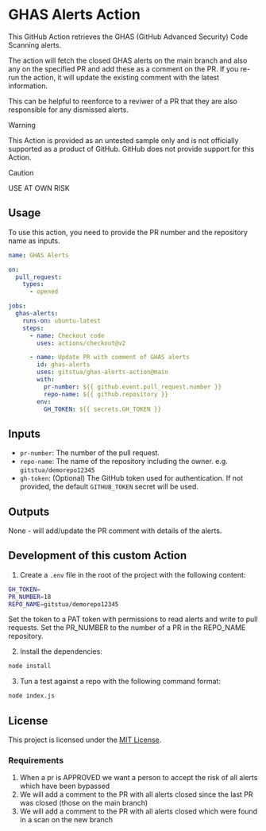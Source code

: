 # GHAS Alerts Action

This GitHub Action retrieves the GHAS (GitHub Advanced Security) Code Scanning alerts.

 The action will fetch the closed GHAS alerts on the main branch and also any on the specified PR and add these as a comment on the PR. If you re-run the action, it will update the existing comment with the latest information.

This can be helpful to reenforce to a reviwer of a PR that they are also responsible for any dismissed alerts.

> [!WARNING]
> This Action is provided as an untested sample only and is not officially supported as a product of GitHub. GitHub does not provide support for this Action.

> [!CAUTION]
> USE AT OWN RISK

## Usage

To use this action, you need to provide the PR number and the repository name as inputs. 

```yaml
name: GHAS Alerts

on:
  pull_request:
    types:
      - opened

jobs:
  ghas-alerts:
    runs-on: ubuntu-latest
    steps:
      - name: Checkout code
        uses: actions/checkout@v2

      - name: Update PR with comment of GHAS alerts
        id: ghas-alerts
        uses: gitstua/ghas-alerts-action@main
        with:
          pr-number: ${{ github.event.pull_request.number }}
          repo-name: ${{ github.repository }}
        env:
          GH_TOKEN: ${{ secrets.GH_TOKEN }}
```

## Inputs

- `pr-number`: The number of the pull request.
- `repo-name`: The name of the repository including the owner. e.g. `gitstua/demorepo12345`
- `gh-token`: (Optional) The GitHub token used for authentication. If not provided, the default `GITHUB_TOKEN` secret will be used.

## Outputs

None - will add/update the PR comment with details of the alerts.

## Development of this custom Action
1. Create a `.env` file in the root of the project with the following content:
```sh
GH_TOKEN=
PR_NUMBER=18
REPO_NAME=gitstua/demorepo12345
```
Set the token to a PAT token with permissions to read alerts and write to pull requests.
Set the PR_NUMBER to the number of a PR in the REPO_NAME repository.

2. Install the dependencies:
```sh
node install
```

3. Tun a test against a repo with the following command format:
```sh
node index.js
```

## License

This project is licensed under the [MIT License](LICENSE).

### Requirements
1. When a pr is APPROVED we want a person to accept the risk of all alerts which have been bypassed
2. We will add a comment to the PR with all alerts closed since the last PR was closed (those on the main branch)
3. We will add a comment to the PR with all alerts closed which were found in a scan on the new branch
